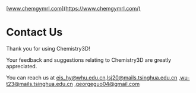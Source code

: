 [www.chemgymrl.com](https://www.chemgymrl.com/)

# Contact Us

Thank you for using Chemistry3D!

Your feedback and suggestions relating to Chemistry3D are greatly appreciated.

You can reach us at [eis_hy@whu.edu.cn](mailto:eis_hy@whu.edu.cn),[lsj20@mails.tsinghua.edu.cn](mailto:lsj20@mails.tsinghua.edu.cn) 
,[wu-t23@mails.tsinghua.edu.cn](mailto:wu-t23@mails.tsinghua.edu.cn) 
,[georgeguo04@gmail.com](mailto:georgeguo04@gmail.com)

